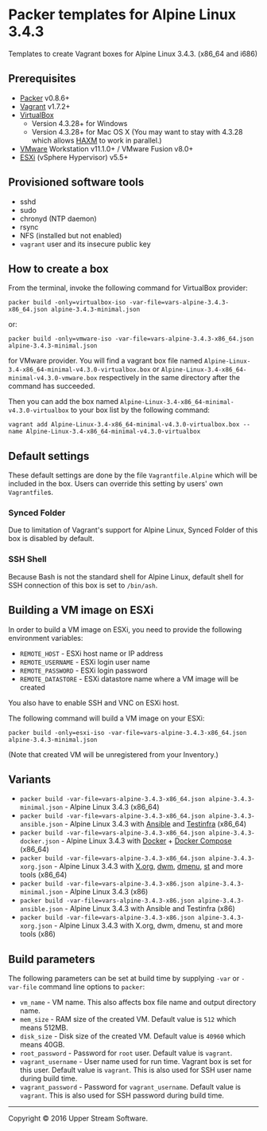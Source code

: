 # Packer templates for Alpine Linux 3.4.3

Templates to create Vagrant boxes for Alpine Linux 3.4.3. (x86_64 and i686)

## Prerequisites

* [Packer] v0.8.6+
* [Vagrant] v1.7.2+
* [VirtualBox]
	* Version 4.3.28+ for Windows
	* Version 4.3.28+ for Mac OS X (You may want to stay with 4.3.28 which allows [HAXM] to work in parallel.)
* [VMware] Workstation v11.1.0+ / VMware Fusion v8.0+
* [ESXi] (vSphere Hypervisor) v5.5+

[ESXi]: http://www.vmware.com/products/vsphere-hypervisor
        "Free VMware vSphere Hypervisor, Free Virtualization (ESXi)"
[HAXM]: https://software.intel.com/en-us/android/articles/intel-hardware-accelerated-execution-manager
        "Intel&reg; Hardware Accelerated Execution Manager"
[Packer]: https://www.packer.io/ "Packer by HashiCorp"
[Vagrant]: https://www.vagrantup.com/ "Vagrant"
[VirtualBox]: https://www.virtualbox.org/ "Oracle VM VirtualBox"
[VMware]: http://www.vmware.com/ "VMware Virtualization for Desktop &amp; Server, Application, Public &amp; Hybrid Clouds"

## Provisioned software tools

* sshd
* sudo
* chronyd (NTP daemon)
* rsync
* NFS (installed but not enabled)
* `vagrant` user and its insecure public key

## How to create a box

From the terminal, invoke the following command for VirtualBox provider:

	packer build -only=virtualbox-iso -var-file=vars-alpine-3.4.3-x86_64.json alpine-3.4.3-minimal.json

or:

	packer build -only=vmware-iso -var-file=vars-alpine-3.4.3-x86_64.json alpine-3.4.3-minimal.json

for VMware provider.
You will find a vagrant box file named `Alpine-Linux-3.4-x86_64-minimal-v4.3.0-virtualbox.box` or
`Alpine-Linux-3.4-x86_64-minimal-v4.3.0-vmware.box` respectively in the same directory after the command has succeeded.

Then you can add the box named `Alpine-Linux-3.4-x86_64-minimal-v4.3.0-virtualbox` to your box list
by the following command:

	vagrant add Alpine-Linux-3.4-x86_64-minimal-v4.3.0-virtualbox.box --name Alpine-Linux-3.4-x86_64-minimal-v4.3.0-virtualbox

## Default settings

These default settings are done by the file `Vagrantfile.Alpine` which will be included in the box.
Users can override this setting by users' own `Vagrantfile`s.

### Synced Folder

Due to limitation of Vagrant's support for Alpine Linux, Synced Folder of this box is disabled by default.

### SSH Shell

Because Bash is not the standard shell for Alpine Linux, default shell for SSH connection of this box
is set to `/bin/ash`.

## Building a VM image on ESXi

In order to build a VM image on ESXi, you need to provide the following environment variables:

* `REMOTE_HOST` - ESXi host name or IP address
* `REMOTE_USERNAME` - ESXi login user name
* `REMOTE_PASSWORD` - ESXi login password
* `REMOTE_DATASTORE` - ESXi datastore name where a VM image will be created

You also have to enable SSH and VNC on ESXi host.

The following command will build a VM image on your ESXi:

    packer build -only=esxi-iso -var-file=vars-alpine-3.4.3-x86_64.json alpine-3.4.3-minimal.json

(Note that created VM will be unregistered from your Inventory.)

## Variants

* `packer build -var-file=vars-alpine-3.4.3-x86_64.json alpine-3.4.3-minimal.json` - Alpine Linux 3.4.3 (x86_64)
* `packer build -var-file=vars-alpine-3.4.3-x86_64.json alpine-3.4.3-ansible.json` - Alpine Linux 3.4.3 with [Ansible] and [Testinfra] (x86_64)
* `packer build -var-file=vars-alpine-3.4.3-x86_64.json alpine-3.4.3-docker.json` - Alpine Linux 3.4.3 with [Docker] + [Docker Compose] (x86_64)
* `packer build -var-file=vars-alpine-3.4.3-x86_64.json alpine-3.4.3-xorg.json` - Alpine Linux 3.4.3 with [X.org], [dwm], [dmenu], [st] and more tools (x86_64)
* `packer build -var-file=vars-alpine-3.4.3-x86.json alpine-3.4.3-minimal.json` - Alpine Linux 3.4.3 (x86)
* `packer build -var-file=vars-alpine-3.4.3-x86.json alpine-3.4.3-ansible.json` - Alpine Linux 3.4.3 with Ansible and Testinfra (x86)
* `packer build -var-file=vars-alpine-3.4.3-x86.json alpine-3.4.3-xorg.json` - Alpine Linux 3.4.3 with X.org, dwm, dmenu, st and more tools (x86)

[Ansible]: https://www.ansible.com/ "Ansible is Simple IT Automation"
[dmenu]: http://tools.suckless.org/dmenu/ "dmenu | suckless.org tools"
[Docker]: https://www.docker.com/ "Docker - Build, Ship and Run Any App, Anywhere"
[Docker Compose]: https://docs.docker.com/compose/ "Docker Compose - Docker Documentation"
[dwm]: http://dwm.suckless.org/ "suckless.org dwm - dynamic window manager"
[st]: http://st.suckless.org/ "suckless.org st - simple terminal"
[Testinfra]: https://testinfra.readthedocs.io/en/latest/ "Testinfra test your infrastructure &mdash; testinfra 1.4.2 documentation"
[X.org]: https://www.x.org/wiki/ "X.Org"

## Build parameters

The following parameters can be set at build time by supplying `-var` or `-var-file` command line options to `packer`:

* `vm_name` - VM name.  This also affects box file name and output directory name.
* `mem_size` - RAM size of the created VM.  Default value is `512` which means 512MB.
* `disk_size` - Disk size of the created VM.  Default value is `40960` which means 40GB.
* `root_password` - Password for `root` user.  Default value is `vagrant`.
* `vagrant_username` - User name used for run time.  Vagrant box is set for this user.  Default value is `vagrant`.
  This is also used for SSH user name during build time.
* `vagrant_password` - Password for `vagrant_username`.  Default value is `vagrant`.
  This is also used for SSH password during build time.

- - -

Copyright &copy; 2016 Upper Stream Software.
